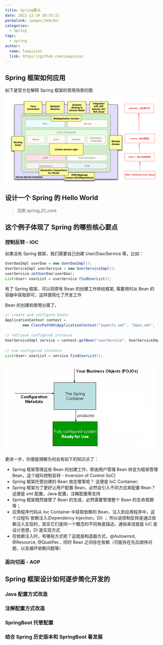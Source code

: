 ```yaml
---
title: Spring要点
date: 2022-12-29 20:53:21
permalink: /pages/2e0c6e/
categories:
  - Spring
tags:
  - spring
author:
  name: leopisces
  link: https://github.com/Leopisces
---
```


## Spring 框架如何应用

如下是官方在解释 Spring 框架的常用场景的图

![](./img/2.png)

## 设计一个 Spring 的 Hello World

> 见例 spring_01_core

## 这个例子体现了 Spring 的哪些核心要点

### 控制反转 - IOC

如果没有 Spring 框架，我们需要自己创建 User/Dao/Service 等，比如：

```java
UserDaoImpl userDao = new UserDaoImpl();
UserSericeImpl userService = new UserServiceImpl();
userService.setUserDao(userDao);
List<User> userList = userService.findUserList();
```

有了 Spring 框架，可以将原有 Bean 的创建工作转给框架, 需要用时从 Bean 的容器中获取即可，这样便简化了开发工作

Bean 的创建和使用分离了。

```java
// create and configure beans
ApplicationContext context =
        new ClassPathXmlApplicationContext("aspects.xml", "daos.xml", "services.xml");

// retrieve configured instance
UserServiceImpl service = context.getBean("userService", UserServiceImpl.class);

// use configured instance
List<User> userList = service.findUserList();
```

![](./img/3.png)

更进一步，你便能理解为何会有如下的知识点了：

- Spring 框架管理这些 Bean 的创建工作，即由用户管理 Bean 转变为框架管理 Bean，这个就叫控制反转 - Inversion of Control (IoC)
- Spring 框架托管创建的 Bean 放在哪里呢？ 这便是 IoC Container;
- Spring 框架为了更好让用户配置 Bean，必然会引入不同方式来配置 Bean？ 这便是 xml 配置，Java 配置，注解配置等支持
- Spring 框架既然接管了 Bean 的生成，必然需要管理整个 Bean 的生命周期等；
- 应用程序代码从 Ioc Container 中获取依赖的 Bean，注入到应用程序中，这个过程叫 依赖注入(Dependency Injection，DI) ； 所以说控制反转是通过依赖注入实现的，其实它们是同一个概念的不同角度描述。通俗来说就是 IoC 是设计思想，DI 是实现方式
- 在依赖注入时，有哪些方式呢？这就是构造器方式，@Autowired, @Resource, @Qualifier... 同时 Bean 之间存在依赖（可能存在先后顺序问题，以及循环依赖问题等）

### 面向切面 - AOP

## Spring 框架设计如何逐步简化开发的

### Java 配置方式改造

### 注解配置方式改造

### SpringBoot 托管配置

### 结合 Spring 历史版本和 SpringBoot 看发展
